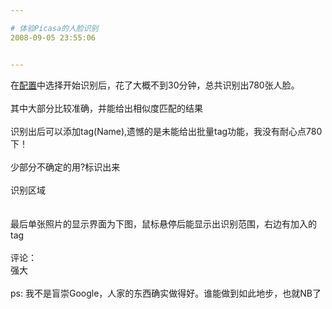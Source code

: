 ```yaml
---

# 体验Picasa的人脸识别
2008-09-05 23:55:06


---
```



在<a target=_blank href="http://picasaweb.google.com/lh/settings">配置</a>中选择开始识别后，花了大概不到30分钟，总共识别出780张人脸。<br />
<br />
其中大部分比较准确，并能给出相似度匹配的结果<br />
<img src="http://fmn015.xnimg.cn/fmn015/pic001/20080905/23/42/large_VOyM_5976f198172.jpg" alt=""><br />
<br />
识别出后可以添加tag(Name),遗憾的是未能给出批量tag功能，我没有耐心点780下！<br />
<br />
少部分不确定的用?标识出来<br />
<img src="http://fmn011.xnimg.cn/fmn011/pic001/20080905/23/42/large_6o7L_5794d198172.jpg" alt=""><br />
<br />
识别区域<br />
<img src="http://fmn014.xnimg.cn/fmn014/pic001/20080905/23/42/large_5f72_5880h198172.jpg" alt=""><br />
<br />
<img src="http://fmn012.xnimg.cn/fmn012/pic001/20080905/23/42/large_UoO4_5844o198172.jpg" alt=""><br />
<br />
最后单张照片的显示界面为下图，鼠标悬停后能显示出识别范围，右边有加入的 tag<br />
<img src="http://fmn014.xnimg.cn/fmn014/pic001/20080905/23/42/large_Mpqt_5930a198172.jpg" alt=""><br />
<br />
评论：<br />
强大<br />
<br />
ps: 我不是盲崇Google，人家的东西确实做得好。谁能做到如此地步，也就NB了<br />
